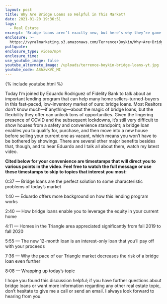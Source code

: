 ```yaml
---
layout: post
title: Why Are Bridge Loans so Helpful in This Market?
date: 2021-01-20 19:36:51
tags:
  - Real Estate
excerpt: 'Bridge loans aren’t exactly new, but here’s why they’re game-changing.'
enclosure: >-
  https://vyralmarketing.s3.amazonaws.com/Terrence+Boykin/Why+Are+Bridge+Loans+so+Helpful+in+This+Market_.mp4
pullquote:
enclosure_type: video/mp4
enclosure_time:
use_youtube_image: false
youtube_alternate_image: /uploads/terrence-boykin-bridge-loans-yt.jpg
youtube_code: A8hzvKVC_MI
---
```


{% include youtube.html %}

Today I’m joined by Eduardo Rodriguez of Fidelity Bank to talk about an important lending program that can help many home sellers-turned-buyers in this fast-paced, low-inventory market of ours: bridge loans. Most Realtors don’t know much—if anything—about the magic of bridge loans, but the flexibility they offer can unlock tons of opportunities. Given the lingering presence of COVID and the subsequent lockdowns, it’s still very difficult to show houses from a safety and convenience standpoint; a bridge loan enables you to qualify for, purchase, and then move into a new house before selling your current one as vacant, which means you won’t have to be bothered by showings. There are several other major benefits besides that, though, and to hear Eduardo and I talk all about them, watch my latest video.&nbsp;

**Cited below for your convenience are timestamps that will direct you to various points in the video. Feel free to watch the full message or use these timestamps to skip to topics that interest you most:&nbsp;**

0:37 — Bridge loans are the perfect solution to some characteristic problems of today’s market

1:40 — Eduardo offers more background on how this lending program works&nbsp;

2:40 — How bridge loans enable you to leverage the equity in your current home&nbsp;

4:11 — Homes in the Triangle area appreciated significantly from fall 2019 to fall 2020

5:55 — The new 12-month loan is an interest-only loan that you’ll pay off with your proceeds

7:36 — Why the pace of our Triangle market decreases the risk of a bridge loan even further&nbsp;

8:08 — Wrapping up today’s topic

I hope you found this discussion helpful; if you have further questions about bridge loans or want more information regarding any other real estate topic, don’t hesitate to give me a call or send an email. I always look forward to hearing from you.
